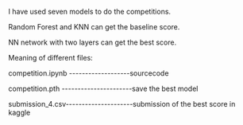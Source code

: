 I have used seven models to do the competitions.

Random Forest and KNN can get the baseline score.

NN network with two layers can get the best score.

Meaning of different files:

competition.ipynb -------------------sourcecode

competition.pth ----------------------save the best model

submission_4.csv---------------------submission of the best score in kaggle







